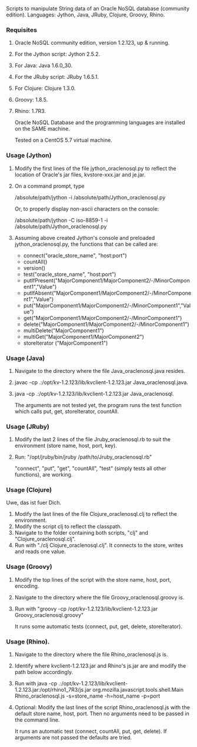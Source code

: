 Scripts to manipulate String data of an Oracle NoSQL database (community edition). Languages: Jython, Java, JRuby, Clojure, Groovy, Rhino.

### Requisites

1.  Oracle NoSQL community edition, version 1.2.123, up & running.
2.  For the Jython script: Jython 2.5.2.
3.  For Java: Java 1.6.0_30.
4.  For the JRuby script: JRuby 1.6.5.1.
5.  For Clojure: Clojure 1.3.0.
6.  Groovy: 1.8.5.
7.  Rhino: 1.7R3.

    Oracle NoSQL Database and the programming languages are installed on the SAME machine.

    Tested on a CentOS 5.7 virtual machine.

### Usage (Jython)

1.  Modify the first lines of the file jython_oraclenosql.py to reflect
   the location of Oracle's jar files, kvstore-xxx.jar and je.jar.
2.  On a command prompt, type

    /absolute/path/jython -i /absolute/path/Jython_oraclenosql.py
 
    Or, to properly display non-ascii characters on the console:

    /absolute/path/jython -C iso-8859-1 -i /absolute/path/Jython_oraclenosql.py

3.  Assuming above created Jython's console and 
   preloaded jython_oraclenosql.py, the functions that can be called are:

    * connect("oracle_store_name", "host:port")
    * countAll()
    * version()
    * test("oracle_store_name", "host:port")
    * putIfPresent("MajorComponent1/MajorComponent2/-/MinorComponent1","Value")
    * putIfAbsent("MajorComponent1/MajorComponent2/-/MinorComponent1","Value")   
    * put("MajorComponent1/MajorComponent2/-/MinorComponent1","Value")
    * get("MajorComponent1/MajorComponent2/-/MinorComponent1")
    * delete("MajorComponent1/MajorComponent2/-/MinorComponent1")
    * multiDelete("MajorComponent1")
    * multiGet("MajorComponent1/MajorComponent2")
    * storeIterator ("MajorComponent1")

### Usage (Java)
1.  Navigate to the directory where the file Java_oraclenosql.java resides.
2.  javac -cp .:/opt/kv-1.2.123/lib/kvclient-1.2.123.jar Java_oraclenosql.java.
3.  java -cp .:/opt/kv-1.2.123/lib/kvclient-1.2.123.jar Java_oraclenosql.


    The arguments are not tested yet, the program runs the test function which calls put, get, storeIterator, countAll.

### Usage (JRuby)
1.  Modify the last 2 lines of the file Jruby_oraclenosql.rb to suit the environment (store name, host, port, key).
2.  Run: "/opt/jruby/bin/jruby /path/to/Jruby_oraclenosql.rb"

    "connect", "put", "get", "countAll", "test" (simply tests all other functions), are working.

### Usage (Clojure)
Uwe, das ist fuer Dich.

1.  Modify the last lines of the file Clojure_oraclenosql.clj to reflect the environment.
2.  Modify the script clj to reflect the classpath.
3.  Navigate to the folder containing both scripts, "clj" and "Clojure_oraclenosql.clj".
4.  Run with "./clj Clojure_oraclenosql.clj". It connects to the store, writes and reads one value.

### Usage (Groovy)
1.  Modify the top lines of the script with the store name, host, port, encoding.
2.  Navigate to the directory where the file Groovy_oraclenosql.groovy is.
3.  Run with "groovy -cp /opt/kv-1.2.123/lib/kvclient-1.2.123.jar Groovy_oraclenosql.groovy"

    It runs some automatic tests (connect, put, get, delete, storeIterator).
    
### Usage (Rhino).
1.  Navigate to the directory where the file Rhino_oraclenosql.js is.
2.  Identify where kvclient-1.2.123.jar and Rhino's js.jar are and modify the path below accordingly.
3.  Run with java -cp .:/opt/kv-1.2.123/lib/kvclient-1.2.123.jar:/opt/rhino1_7R3/js.jar org.mozilla.javascript.tools.shell.Main Rhino_oraclenosql.js -s=store_name -h=host_name -p=port
4.  Optional: Modify the last lines of the script Rhino_oraclenosql.js with the default store name, host, port. Then no arguments need to be passed in the command line.

    It runs an automatic test (connect, countAll, put, get, delete). If arguments are not passed the defaults are tried.